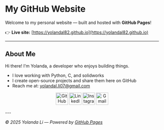 # My GitHub Website

Welcome to my personal website — built and hosted with **GitHub Pages**!

👉 **Live site:** [https://yolandal82.github.io](https://yolandal82.github.io)

---

## About Me
Hi there! I'm Yolanda, a developer who enjoys building things.

- I love working with Python, C, and solidworks  
- I create open-source projects and share them here on GitHub  
- Reach me at: [yolandal.li07@gmail.com](mailto:yolandal.li07@gmail.com)


<p align="center">
  <a href="https://github.com/yolandal07"><img src="https://cdn.simpleicons.org/github/181717" width="40" height="40" alt="GitHub"/></a>
  <a href="https://linkedin.com/in/yolanda-li"><img src="https://cdn.simpleicons.org/linkedin/0A66C2" width="40" height="40" alt="LinkedIn"/></a>
  <a href="https://instagram.com/yolanda.li"><img src="https://cdn.simpleicons.org/instagram/E4405F" width="40" height="40" alt="Instagram"/></a>
  <a href="mailto:yolandal.li07@gmail.com"><img src="https://cdn.simpleicons.org/gmail/EA4335" width="40" height="40" alt="Gmail"/></a>
</p>
---

_© 2025 Yolanda Li — Powered by [GitHub Pages](https://pages.github.com)_
